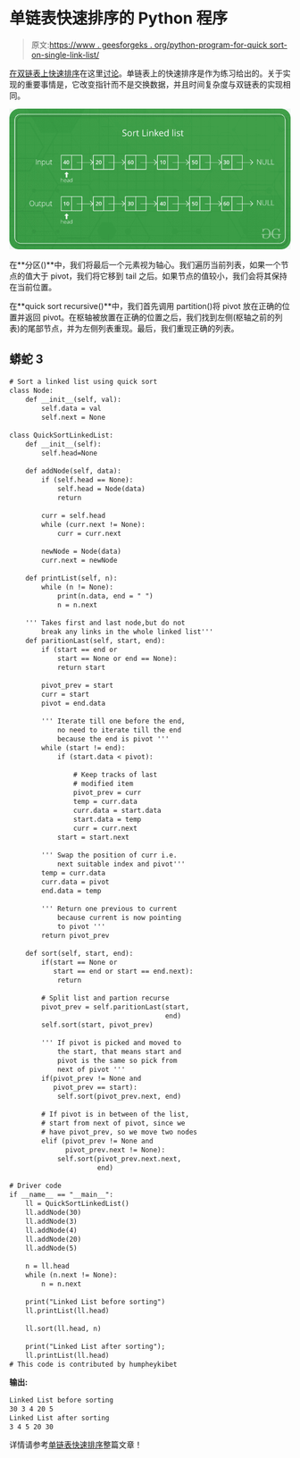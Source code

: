 # 单链表快速排序的 Python 程序

> 原文:[https://www . geesforgeks . org/python-program-for-quick sort-on-single-link-list/](https://www.geeksforgeeks.org/python-program-for-quicksort-on-singly-linked-list/)

[在双链表上快速排序](https://www.geeksforgeeks.org/quicksort-for-linked-list/)在这里[讨论](https://www.geeksforgeeks.org/quicksort-for-linked-list/)。单链表上的快速排序是作为练习给出的。关于实现的重要事情是，它改变指针而不是交换数据，并且时间复杂度与双链表的实现相同。

![sorting image](img/cc3d3ac699ac03f5792746b3e3e54865.png)

在**分区()**中，我们将最后一个元素视为轴心。我们遍历当前列表，如果一个节点的值大于 pivot，我们将它移到 tail 之后。如果节点的值较小，我们会将其保持在当前位置。

在**quick sort recursive()**中，我们首先调用 partition()将 pivot 放在正确的位置并返回 pivot。在枢轴被放置在正确的位置之后，我们找到左侧(枢轴之前的列表)的尾部节点，并为左侧列表重现。最后，我们重现正确的列表。

## 蟒蛇 3

```
# Sort a linked list using quick sort
class Node:
    def __init__(self, val):
        self.data = val
        self.next = None

class QuickSortLinkedList:
    def __init__(self):
        self.head=None

    def addNode(self, data):
        if (self.head == None):
            self.head = Node(data)
            return

        curr = self.head
        while (curr.next != None):
            curr = curr.next

        newNode = Node(data)
        curr.next = newNode

    def printList(self, n):
        while (n != None):
            print(n.data, end = " ")
            n = n.next

    ''' Takes first and last node,but do not
        break any links in the whole linked list'''
    def paritionLast(self, start, end):
        if (start == end or 
            start == None or end == None):
            return start

        pivot_prev = start
        curr = start
        pivot = end.data

        ''' Iterate till one before the end, 
            no need to iterate till the end 
            because the end is pivot '''
        while (start != end):
            if (start.data < pivot):

                # Keep tracks of last 
                # modified item
                pivot_prev = curr
                temp = curr.data
                curr.data = start.data
                start.data = temp
                curr = curr.next
            start = start.next

        ''' Swap the position of curr i.e. 
            next suitable index and pivot'''
        temp = curr.data
        curr.data = pivot
        end.data = temp

        ''' Return one previous to current 
            because current is now pointing 
            to pivot '''
        return pivot_prev

    def sort(self, start, end):
        if(start == None or 
           start == end or start == end.next):
            return

        # Split list and partion recurse
        pivot_prev = self.paritionLast(start, 
                                       end)
        self.sort(start, pivot_prev)

        ''' If pivot is picked and moved to 
            the start, that means start and 
            pivot is the same so pick from 
            next of pivot '''
        if(pivot_prev != None and 
           pivot_prev == start):
            self.sort(pivot_prev.next, end)

        # If pivot is in between of the list, 
        # start from next of pivot, since we 
        # have pivot_prev, so we move two nodes
        elif (pivot_prev != None and 
              pivot_prev.next != None):
            self.sort(pivot_prev.next.next, 
                      end)

# Driver code
if __name__ == "__main__":
    ll = QuickSortLinkedList()
    ll.addNode(30)
    ll.addNode(3)
    ll.addNode(4)
    ll.addNode(20)
    ll.addNode(5)

    n = ll.head
    while (n.next != None):
        n = n.next

    print("Linked List before sorting")
    ll.printList(ll.head)

    ll.sort(ll.head, n)

    print("Linked List after sorting");
    ll.printList(ll.head)
# This code is contributed by humpheykibet
```

**输出:**

```
Linked List before sorting 
30 3 4 20 5 
Linked List after sorting 
3 4 5 20 30 
```

详情请参考[单链表快速排序](https://www.geeksforgeeks.org/quicksort-on-singly-linked-list/)整篇文章！